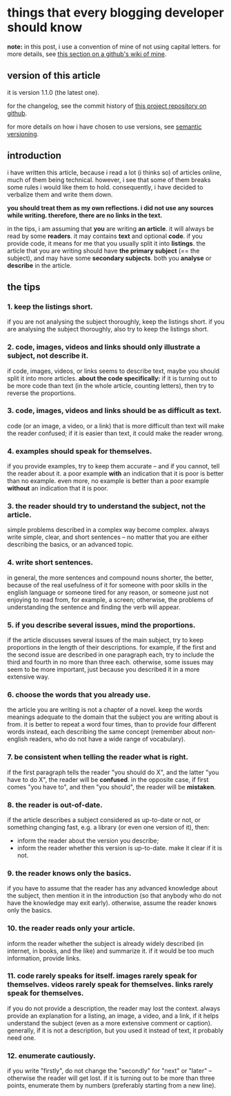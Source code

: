 # things that every blogging developer should know

**note:** in this post, i use a convention of mine of not using capital letters. for more details, see [this section on a github's wiki of mine](https://github.com/silvuss/silvuss-jsgame-1/wiki/conventions-that-you-should-use-in-this-project#text-writing-and-formatting-conventions-that-you-should-use-in-this-project).

## version of this article

it is version 1.1.0 (the latest one).

for the changelog, see the commit history of [this project repository on github](https://github.com/silvuss/silvuss-thoughts).

for more details on how i have chosen to use versions, see [semantic versioning](https://semver.org/).

## introduction

i have written this article, because i read a lot (i thinks so) of articles online, much of them being technical. however, i see that some of them breaks some rules i would like them to hold. consequently, i have decided to verbalize them and write them down.

**you should treat them as my own reflections. i did not use any sources while writing. therefore, there are no links in the text.**

in the tips, i am assuming that **you** are writing **an article**. it will always be read by some **readers**. it may contains **text** and optional **code**. if you provide code, it means for me that you usually split it into **listings**.  the article that you are writing should have **the primary subject** (== the subject), and may have some **secondary subjects**. both you **analyse** or **describe** in the article.

## the tips

### 1. keep the listings short.

if you are not analysing the subject thoroughly, keep the listings short. if you are analysing the subject thoroughly, also try to keep the listings short.

### 2. code, images, videos and links should only illustrate a subject, not describe it.

if code, images, videos, or links seems to describe text, maybe you should split it into more articles. **about the code specifically:** if it is turning out to be more code than text (in the whole article, counting letters), then try to reverse the proportions.

### 3. code, images, videos and links should be as difficult as text.

code (or an image, a video, or a link) that is more difficult than text will make the reader confused; if it is easier than text, it could make the reader wrong.

### 4. examples should speak for themselves.

if you provide examples, try to keep them accurate – and if you cannot, tell the reader about it. a poor example **with** an indication that it is poor is better than no example. even more, no example is better than a poor example **without** an indication that it is poor.

### 3. the reader should try to understand the subject, not the article.

simple problems described in a complex way become complex. always write simple, clear, and short sentences – no matter that you are either describing the basics, or an advanced topic.

### 4. write short sentences.

in general, the more sentences and compound nouns shorter, the better, because of the real usefulness of it for someone with poor skills in the english language or someone tired for any reason, or someone just not enjoying to read from, for example, a screen; otherwise, the problems of understanding the sentence and finding the verb will appear.

### 5. if you describe several issues, mind the proportions.

if the article discusses several issues of the main subject, try to keep proportions in the length of their descriptions. for example, if the first and the second issue are described in one paragraph each, try to include the third and fourth in no more than three each. otherwise, some issues may seem to be more important, just because you described it in a more extensive way.

### 6. choose the words that you already use.

the article you are writing is not a chapter of a novel. keep the words meanings adequate to the domain that the subject you are writing about is from. it is better to repeat a word four times, than to provide four different words instead, each describing the same concept (remember about non-english readers, who do not have a wide range of vocabulary).

### 7. be consistent when telling the reader what is right.

if the first paragraph tells the reader "you should do X", and the latter "you have to do X", the reader will be **confused**. in the opposite case, if first comes "you have to", and then "you should", the reader will be **mistaken**.

### 8. the reader is out-of-date.

if the article describes a subject considered as up-to-date or not, or something changing fast, e.g. a library (or even one version of it), then:
- inform the reader about the version you describe;
- inform the reader whether this version is up-to-date. make it clear if it is not.

### 9. the reader knows only the basics.

if you have to assume that the reader has any advanced knowledge about the subject, then mention it in the introduction (so that anybody who do not have the knowledge may exit early). otherwise, assume the reader knows only the basics.

### 10. the reader reads only your article.

inform the reader whether the subject is already widely described (in internet, in books, and the like) and summarize it. if it would be too much information, provide links.

### 11. code rarely speaks for itself. images rarely speak for themselves. videos rarely speak for themselves. links rarely speak for themselves.

if you do not provide a description, the reader may lost the context. always provide an explanation for a listing, an image, a video, and a link, if it helps understand the subject (even as a more extensive comment or caption). generally, if it is not a description, but you used it instead of text, it probably need one.

### 12. enumerate cautiously.

if you write "firstly", do not change the "secondly" for "next" or "later" – otherwise the reader will get lost. if it is turning out to be more than three points, enumerate them by numbers (preferably starting from a new line).
